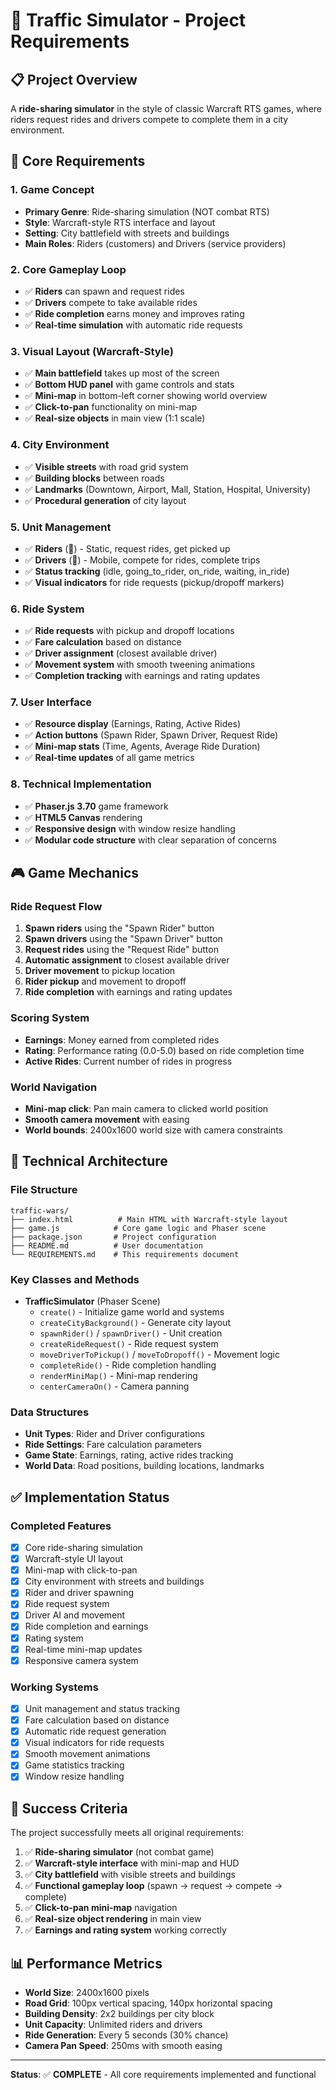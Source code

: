 # 🚗 Traffic Simulator - Project Requirements

## 📋 Project Overview
A **ride-sharing simulator** in the style of classic Warcraft RTS games, where riders request rides and drivers compete to complete them in a city environment.

## 🎯 Core Requirements

### 1. Game Concept
- **Primary Genre**: Ride-sharing simulation (NOT combat RTS)
- **Style**: Warcraft-style RTS interface and layout
- **Setting**: City battlefield with streets and buildings
- **Main Roles**: Riders (customers) and Drivers (service providers)

### 2. Core Gameplay Loop
- ✅ **Riders** can spawn and request rides
- ✅ **Drivers** compete to take available rides
- ✅ **Ride completion** earns money and improves rating
- ✅ **Real-time simulation** with automatic ride requests

### 3. Visual Layout (Warcraft-Style)
- ✅ **Main battlefield** takes up most of the screen
- ✅ **Bottom HUD panel** with game controls and stats
- ✅ **Mini-map** in bottom-left corner showing world overview
- ✅ **Click-to-pan** functionality on mini-map
- ✅ **Real-size objects** in main view (1:1 scale)

### 4. City Environment
- ✅ **Visible streets** with road grid system
- ✅ **Building blocks** between roads
- ✅ **Landmarks** (Downtown, Airport, Mall, Station, Hospital, University)
- ✅ **Procedural generation** of city layout

### 5. Unit Management
- ✅ **Riders** (👤) - Static, request rides, get picked up
- ✅ **Drivers** (🚗) - Mobile, compete for rides, complete trips
- ✅ **Status tracking** (idle, going_to_rider, on_ride, waiting, in_ride)
- ✅ **Visual indicators** for ride requests (pickup/dropoff markers)

### 6. Ride System
- ✅ **Ride requests** with pickup and dropoff locations
- ✅ **Fare calculation** based on distance
- ✅ **Driver assignment** (closest available driver)
- ✅ **Movement system** with smooth tweening animations
- ✅ **Completion tracking** with earnings and rating updates

### 7. User Interface
- ✅ **Resource display** (Earnings, Rating, Active Rides)
- ✅ **Action buttons** (Spawn Rider, Spawn Driver, Request Ride)
- ✅ **Mini-map stats** (Time, Agents, Average Ride Duration)
- ✅ **Real-time updates** of all game metrics

### 8. Technical Implementation
- ✅ **Phaser.js 3.70** game framework
- ✅ **HTML5 Canvas** rendering
- ✅ **Responsive design** with window resize handling
- ✅ **Modular code structure** with clear separation of concerns

## 🎮 Game Mechanics

### Ride Request Flow
1. **Spawn riders** using the "Spawn Rider" button
2. **Spawn drivers** using the "Spawn Driver" button  
3. **Request rides** using the "Request Ride" button
4. **Automatic assignment** to closest available driver
5. **Driver movement** to pickup location
6. **Rider pickup** and movement to dropoff
7. **Ride completion** with earnings and rating updates

### Scoring System
- **Earnings**: Money earned from completed rides
- **Rating**: Performance rating (0.0-5.0) based on ride completion time
- **Active Rides**: Current number of rides in progress

### World Navigation
- **Mini-map click**: Pan main camera to clicked world position
- **Smooth camera movement** with easing
- **World bounds**: 2400x1600 world size with camera constraints

## 🔧 Technical Architecture

### File Structure
```
traffic-wars/
├── index.html          # Main HTML with Warcraft-style layout
├── game.js            # Core game logic and Phaser scene
├── package.json       # Project configuration
├── README.md          # User documentation
└── REQUIREMENTS.md    # This requirements document
```

### Key Classes and Methods
- **TrafficSimulator** (Phaser Scene)
  - `create()` - Initialize game world and systems
  - `createCityBackground()` - Generate city layout
  - `spawnRider()` / `spawnDriver()` - Unit creation
  - `createRideRequest()` - Ride request system
  - `moveDriverToPickup()` / `moveToDropoff()` - Movement logic
  - `completeRide()` - Ride completion handling
  - `renderMiniMap()` - Mini-map rendering
  - `centerCameraOn()` - Camera panning

### Data Structures
- **Unit Types**: Rider and Driver configurations
- **Ride Settings**: Fare calculation parameters
- **Game State**: Earnings, rating, active rides tracking
- **World Data**: Road positions, building locations, landmarks

## ✅ Implementation Status

### Completed Features
- [x] Core ride-sharing simulation
- [x] Warcraft-style UI layout
- [x] Mini-map with click-to-pan
- [x] City environment with streets and buildings
- [x] Rider and driver spawning
- [x] Ride request system
- [x] Driver AI and movement
- [x] Ride completion and earnings
- [x] Rating system
- [x] Real-time mini-map updates
- [x] Responsive camera system

### Working Systems
- [x] Unit management and status tracking
- [x] Fare calculation based on distance
- [x] Automatic ride request generation
- [x] Visual indicators for ride requests
- [x] Smooth movement animations
- [x] Game statistics tracking
- [x] Window resize handling

## 🎯 Success Criteria

The project successfully meets all original requirements:
1. ✅ **Ride-sharing simulator** (not combat game)
2. ✅ **Warcraft-style interface** with mini-map and HUD
3. ✅ **City battlefield** with visible streets and buildings
4. ✅ **Functional gameplay loop** (spawn → request → compete → complete)
5. ✅ **Click-to-pan mini-map** navigation
6. ✅ **Real-size object rendering** in main view
7. ✅ **Earnings and rating system** working correctly

## 📊 Performance Metrics
- **World Size**: 2400x1600 pixels
- **Road Grid**: 100px vertical spacing, 140px horizontal spacing
- **Building Density**: 2x2 buildings per city block
- **Unit Capacity**: Unlimited riders and drivers
- **Ride Generation**: Every 5 seconds (30% chance)
- **Camera Pan Speed**: 250ms with smooth easing

---

**Status**: ✅ **COMPLETE** - All core requirements implemented and functional
